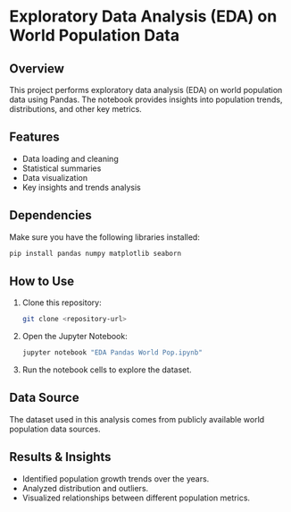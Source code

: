 # Exploratory Data Analysis (EDA) on World Population Data

## Overview
This project performs exploratory data analysis (EDA) on world population data using Pandas. The notebook provides insights into population trends, distributions, and other key metrics.

## Features
- Data loading and cleaning
- Statistical summaries
- Data visualization
- Key insights and trends analysis

## Dependencies
Make sure you have the following libraries installed:
```bash
pip install pandas numpy matplotlib seaborn
```

## How to Use
1. Clone this repository:
   ```bash
   git clone <repository-url>
   ```
2. Open the Jupyter Notebook:
   ```bash
   jupyter notebook "EDA Pandas World Pop.ipynb"
   ```
3. Run the notebook cells to explore the dataset.

## Data Source
The dataset used in this analysis comes from publicly available world population data sources.

## Results & Insights
- Identified population growth trends over the years.
- Analyzed distribution and outliers.
- Visualized relationships between different population metrics.




